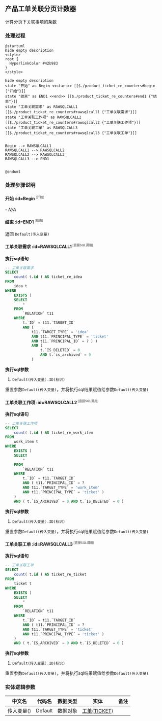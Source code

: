## 产品工单关联分页计数器 <!-- {docsify-ignore-all} -->

   计算分页下关联事项的条数

### 处理过程

```plantuml
@startuml
hide empty description
<style>
root {
  HyperlinkColor #42b983
}
</style>

hide empty description
state "开始" as Begin <<start>> [[$./product_ticket_re_counters#begin {"开始"}]]
state "结束" as END1 <<end>> [[$./product_ticket_re_counters#end1 {"结束"}]]
state "工单关联需求" as RAWSQLCALL1  [[$./product_ticket_re_counters#rawsqlcall1 {"工单关联需求"}]]
state "工单关联工作项" as RAWSQLCALL2  [[$./product_ticket_re_counters#rawsqlcall2 {"工单关联工作项"}]]
state "工单关联工单" as RAWSQLCALL3  [[$./product_ticket_re_counters#rawsqlcall3 {"工单关联工单"}]]


Begin --> RAWSQLCALL1
RAWSQLCALL1 --> RAWSQLCALL2
RAWSQLCALL2 --> RAWSQLCALL3
RAWSQLCALL3 --> END1


@enduml
```


### 处理步骤说明

#### 开始 :id=Begin<sup class="footnote-symbol"> <font color=gray size=1>[开始]</font></sup>



*- N/A*
#### 结束 :id=END1<sup class="footnote-symbol"> <font color=gray size=1>[结束]</font></sup>



返回 `Default(传入变量)`

#### 工单关联需求 :id=RAWSQLCALL1<sup class="footnote-symbol"> <font color=gray size=1>[直接SQL调用]</font></sup>



<p class="panel-title"><b>执行sql语句</b></p>

```sql
-- 工单关联需求
SELECT
	count( t.id ) AS ticket_re_idea
FROM
	idea t 
WHERE
	EXISTS (
	SELECT
		* 
	FROM
		`RELATION` t11 
	WHERE
		t.`ID` = t11.`TARGET_ID` 
		AND (
			t11.`TARGET_TYPE` = 'idea' 
			AND t11.`PRINCIPAL_TYPE` = 'ticket' 
			AND t11.`PRINCIPAL_ID` = ? ) )
			AND (
				t.`IS_DELETED` = 0 
                AND t.`is_archived` = 0
			)
```

<p class="panel-title"><b>执行sql参数</b></p>

1. `Default(传入变量).ID(标识)`

重置参数`Default(传入变量)`，并将执行sql结果赋值给参数`Default(传入变量)`

#### 工单关联工作项 :id=RAWSQLCALL2<sup class="footnote-symbol"> <font color=gray size=1>[直接SQL调用]</font></sup>



<p class="panel-title"><b>执行sql语句</b></p>

```sql
-- 工单关联工作项
SELECT
	count( t.id ) AS ticket_re_work_item
FROM
	work_item t 
WHERE
	EXISTS (
	SELECT
		* 
	FROM
		`RELATION` t11 
	WHERE
		t.`ID` = t11.`TARGET_ID` 
		AND ( t11.`PRINCIPAL_ID` = ? 
        AND t11.`TARGET_TYPE` = 'work_item' 
        AND t11.`PRINCIPAL_TYPE` = 'ticket' ) 
	) 
	AND ( t.`IS_ARCHIVED` = 0 AND t.`IS_DELETED` = 0 )
```

<p class="panel-title"><b>执行sql参数</b></p>

1. `Default(传入变量).ID(标识)`

重置参数`Default(传入变量)`，并将执行sql结果赋值给参数`Default(传入变量)`

#### 工单关联工单 :id=RAWSQLCALL3<sup class="footnote-symbol"> <font color=gray size=1>[直接SQL调用]</font></sup>



<p class="panel-title"><b>执行sql语句</b></p>

```sql
-- 工单关联工单
SELECT
	count( t.id ) AS ticket_re_ticket 
FROM
	ticket t 
WHERE
	EXISTS (
	SELECT
		* 
	FROM
		`RELATION` t11 
	WHERE
		t.`ID` = t11.`TARGET_ID` 
		AND ( t11.`PRINCIPAL_ID` = ? 
        AND t11.`TARGET_TYPE` = 'ticket'
        AND t11.`PRINCIPAL_TYPE` = 'ticket' ) 
	) 
	AND ( t.`IS_ARCHIVED` = 0 AND t.`IS_DELETED` = 0 )
```

<p class="panel-title"><b>执行sql参数</b></p>

1. `Default(传入变量).ID(标识)`

重置参数`Default(传入变量)`，并将执行sql结果赋值给参数`Default(传入变量)`



### 实体逻辑参数

|    中文名   |    代码名    |  数据类型    |  实体   |备注 |
| --------| --------| -------- | -------- | --------   |
|传入变量(<i class="fa fa-check"/></i>)|Default|数据对象|[工单(TICKET)](module/ProdMgmt/Ticket.md)||
